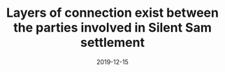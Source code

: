 ---
title: Layers of connection exist between the parties involved in Silent Sam settlement
link: https://www.dailytarheel.com/article/2019/12/silent-sam-settlement-judge-connections
date: 2019-12-15
source: Daily Tar Heel
cases:
 - shamsettlement
tags:
 - womble
 - ncscv
 - shanahan
 - stone
---